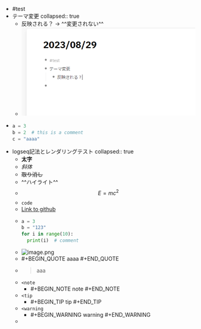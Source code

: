 - #test
- テーマ変更
  collapsed:: true
	- 反映される？ → ^^変更されない^^
	- ![image.png](../assets/image_1693318984356_0.png)
- ```python
  a = 3
  b = 2  # this is a comment
  c = "aaaa"
  ```
- logseq記法とレンダリングテスト
  collapsed:: true
	- **太字**
	- *斜体*
	- ~~取り消し~~
	- ^^ハイライト^^
	- $$E = mc^2$$
	- `code`
	- [Link to github](https://github.com/hachian/digital_garden)
	- ```python
	  a = 3
	  b = "123"
	  for i in range(10):
	    print(i)  # comment
	  
	  ```
	- ![image.png](../assets/image_1693319875257_0.png)
	- #+BEGIN_QUOTE
	  aaaa
	  #+END_QUOTE
	- > aaa
	- `<note`
		- #+BEGIN_NOTE
		  note
		  #+END_NOTE
	- `<tip`
		- #+BEGIN_TIP
		  tip
		  #+END_TIP
	- `<warning`
		- #+BEGIN_WARNING
		  warning
		  #+END_WARNING
	-